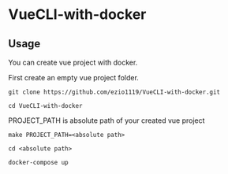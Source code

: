 # VueCLI-with-docker
## Usage
You can create vue project with docker.

First create an empty vue project folder.

```
git clone https://github.com/ezio1119/VueCLI-with-docker.git
```
```
cd VueCLI-with-docker
```
PROJECT_PATH is absolute path of your created vue project
```
make PROJECT_PATH=<absolute path>
```
```
cd <absolute path>
```
```
docker-compose up
```